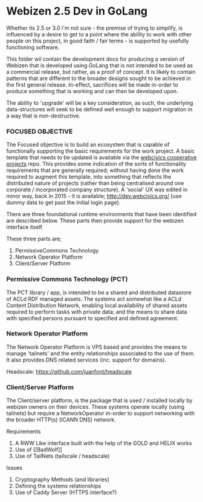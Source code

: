 # Webizen 2.5 Dev in GoLang

Whether its 2.5 or 3.0 i'm not sure - the premise of trying to simplify, is influenced by a desire to get to a point where the ability to work with other people on this project, in good faith / fair terms - is supported by usefully functioning software. 

This folder wil contain the development docs for producing a version of Webizen that is developed using GoLang that is not intended to be used as a commercial release, but rather, as a proof of concept.   It is likely to contain patterns that are different to the broader designs sought to be achieved in the first general release.  In-effect, sacrifices will be made in-order to produce something that is working and can then be developed upon.

The ability to 'upgrade' will be a key consideration, as such, the underlying data-structures will seek to be defined well enough to support migration in a way that is non-destructive.

### FOCUSED OBJECTIVE

The Focused objective is to build an ecosystem that is capable of functionally supporting the basic requirements for the work project.  A basic template that needs to be updated is available via the [webcivics cooperative projects](https://webcivics.github.io/CooperativeProjects/) repo.   This provides some indication of the sorts of functionality requirements that are generally required; without having done the work required to augment this template, into something that reflects the distributed nature of projects (rather than being centralised around one corporate / incorporated company structure).
A 'social' UX was edited in minor way, back in 2015 - it is available; http://dev.webcivics.org/  (use dummy data to get past the initial login page). 


There are three foundational runtime environments that have been identified are described below.  These parts then provide support for the webizen interface itself.  

These three parts are;

1. PermissiveCommons Technology
2. Network Operator Platform 
3. Client/Server Platform

### Permissive Commons Technology (PCT)

The PCT library / app, is intended to be a shared and distributed datastore of ACLd RDF managed assets.  The systems act somewhat like a ACLd Content Distribution Network, enabling local availability of shared assets required to perform tasks with private data; and the means to share data with specified persons pursuant to specified and defined agreement.

### Network Operator Platform

The Network Operator Platform is VPS based and provides the means to manage 'tailnets' and the entity relationships associated to the use of them. It also provides DNS related services (inc. support for domains).  

Headscale: https://github.com/juanfont/headscale

### Client/Server Platform 
The Client/server platform, is the package that is used / installed locally by webizen owners on their devices.  These systems operate locally (using tailnets) but require a NetworkOperator in-order to support networking with the broader HTTP(s) (ICANN DNS) network. 

Requirements

1. A RWW Like interface built with the help of the GOLD and HELIX works
2. Use of [[BadWolf]]
3. Use of TailNets (tailscale / headscale)


Issues

1. Cryptography Methods (and libraries)
2. Defining the systems relationships 
4. Use of Caddy Server (HTTPS interface?)

